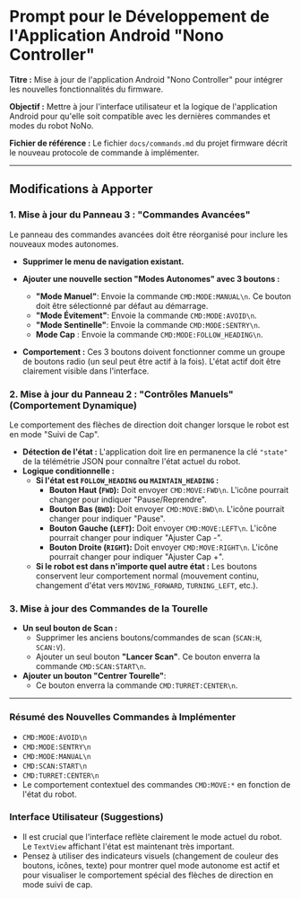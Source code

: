 # Prompt pour le Développement de l'Application Android "Nono Controller"

**Titre :** Mise à jour de l'application Android "Nono Controller" pour intégrer les nouvelles fonctionnalités du firmware.

**Objectif :** Mettre à jour l'interface utilisateur et la logique de l'application Android pour qu'elle soit compatible avec les dernières commandes et modes du robot NoNo.

**Fichier de référence :** Le fichier `docs/commands.md` du projet firmware décrit le nouveau protocole de commande à implémenter.

---

## Modifications à Apporter

### 1. Mise à jour du Panneau 3 : "Commandes Avancées"

Le panneau des commandes avancées doit être réorganisé pour inclure les nouveaux modes autonomes.

*   **Supprimer le menu de navigation existant.**
*   **Ajouter une nouvelle section "Modes Autonomes" avec 3 boutons :**
    *   **"Mode Manuel"**: Envoie la commande `CMD:MODE:MANUAL\n`. Ce bouton doit être sélectionné par défaut au démarrage.
    *   **"Mode Évitement"**: Envoie la commande `CMD:MODE:AVOID\n`.
    *   **"Mode Sentinelle"**: Envoie la commande `CMD:MODE:SENTRY\n`.
    *   **Mode Cap** : Envoie la commande `CMD:MODE:FOLLOW_HEADING\n`.


*   **Comportement :** Ces 3 boutons doivent fonctionner comme un groupe de boutons radio (un seul peut être actif à la fois). L'état actif doit être clairement visible dans l'interface.

### 2. Mise à jour du Panneau 2 : "Contrôles Manuels" (Comportement Dynamique)

Le comportement des flèches de direction doit changer lorsque le robot est en mode "Suivi de Cap".

*   **Détection de l'état :** L'application doit lire en permanence la clé `"state"` de la télémétrie JSON pour connaître l'état actuel du robot.
*   **Logique conditionnelle :**
    *   **Si l'état est `FOLLOW_HEADING` ou `MAINTAIN_HEADING` :**
        *   **Bouton Haut (`FWD`):** Doit envoyer `CMD:MOVE:FWD\n`. L'icône pourrait changer pour indiquer "Pause/Reprendre".
        *   **Bouton Bas (`BWD`):** Doit envoyer `CMD:MOVE:BWD\n`. L'icône pourrait changer pour indiquer "Pause".
        *   **Bouton Gauche (`LEFT`):** Doit envoyer `CMD:MOVE:LEFT\n`. L'icône pourrait changer pour indiquer "Ajuster Cap -".
        *   **Bouton Droite (`RIGHT`):** Doit envoyer `CMD:MOVE:RIGHT\n`. L'icône pourrait changer pour indiquer "Ajuster Cap +".
    *   **Si le robot est dans n'importe quel autre état :** Les boutons conservent leur comportement normal (mouvement continu, changement d'état vers `MOVING_FORWARD`, `TURNING_LEFT`, etc.).

### 3. Mise à jour des Commandes de la Tourelle

*   **Un seul bouton de Scan :**
    *   Supprimer les anciens boutons/commandes de scan (`SCAN:H`, `SCAN:V`).
    *   Ajouter un seul bouton **"Lancer Scan"**. Ce bouton enverra la commande `CMD:SCAN:START\n`.
*   **Ajouter un bouton "Centrer Tourelle"**: 
    *   Ce bouton enverra la commande `CMD:TURRET:CENTER\n`.

---


### Résumé des Nouvelles Commandes à Implémenter

*   `CMD:MODE:AVOID\n`
*   `CMD:MODE:SENTRY\n`
*   `CMD:MODE:MANUAL\n`
*   `CMD:SCAN:START\n`
*   `CMD:TURRET:CENTER\n`
*   Le comportement contextuel des commandes `CMD:MOVE:*` en fonction de l'état du robot.

### Interface Utilisateur (Suggestions)

*   Il est crucial que l'interface reflète clairement le mode actuel du robot. Le `TextView` affichant l'état est maintenant très important.
*   Pensez à utiliser des indicateurs visuels (changement de couleur des boutons, icônes, texte) pour montrer quel mode autonome est actif et pour visualiser le comportement spécial des flèches de direction en mode suivi de cap.